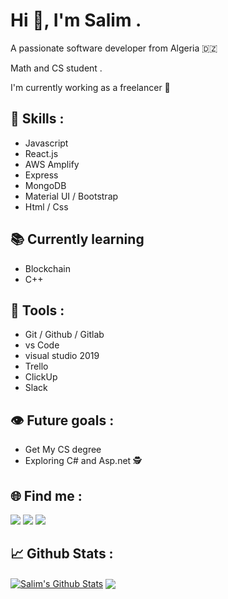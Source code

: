 # Hi 👋, I'm Salim .

A passionate software developer from Algeria 🇩🇿 

Math and CS student .

I'm currently working as a freelancer 🚀 

## 💼 Skills : 
* Javascript     
* React.js   
* AWS Amplify 
* Express    
* MongoDB 
* Material UI / Bootstrap
* Html / Css

## 📚 Currently learning 
* Blockchain
* C++

## 🧰 Tools :
* Git / Github / Gitlab
* vs Code
* visual studio 2019
* Trello
* ClickUp
* Slack

## 👁 Future goals :
* Get My CS degree 
* Exploring C# and Asp.net 🕵

## 🌐 Find me :

<a href="https://www.linkedin.com/in/salim-driai-b850091b3/" target="_blank"><img src="https://img.icons8.com/cute-clipart/64/000000/linkedin.png"/></a>
<a href="https://www.instagram.com/code_warrior47/" target="_blank"><img src="https://img.icons8.com/cute-clipart/64/000000/instagram-new.png"/></a>
<a href="https://twitter.com/DriaiSalim" target="_blank"><img src="https://img.icons8.com/cute-clipart/64/000000/twitter.png"/></a>

## 📈 Github Stats :
<a href="https://github.com/iskandar47">
<img align="center" alt="Salim's Github Stats" src="https://github-readme-stats.codestackr.vercel.app/api?username=iskandar47&show_icons=true&hide_border=true&count_private=true&include_all_commits=true&theme=radical" /></a>

<a href="https://github.com/iskandar47">
  <img align="center" src="https://github-readme-stats.anuraghazra1.vercel.app/api/top-langs/?username=iskandar47&layout=compact&theme=radical" />
</a>
